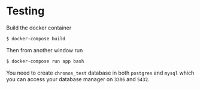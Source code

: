 # Testing

Build the docker container

```bash
$ docker-compose build
```

Then from another window run

```bash
$ docker-compose run app bash
```

You need to create `chronos_test` database in both `postgres` and `mysql` which you can access
your database manager on `3306` and `5432`.